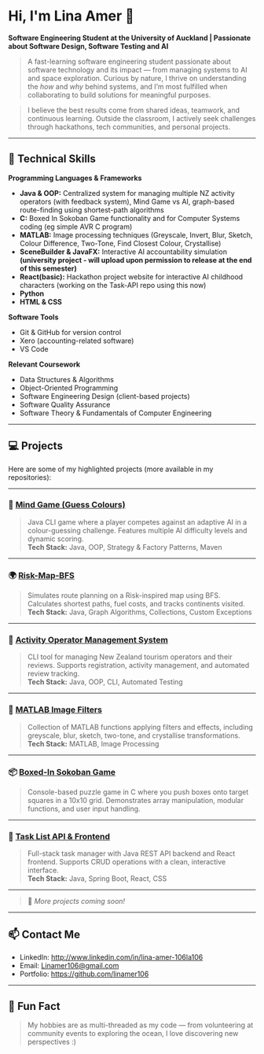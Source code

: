 # Hi, I'm Lina Amer 👋
**Software Engineering Student at the University of Auckland | Passionate about Software Design, Software Testing and AI**  

> A fast-learning software engineering student passionate about software technology and its impact — from managing systems to AI and space exploration. Curious by nature, I thrive on understanding the *how* and *why* behind systems, and I’m most fulfilled when collaborating to build solutions for meaningful purposes.  

> I believe the best results come from shared ideas, teamwork, and continuous learning. Outside the classroom, I actively seek challenges through hackathons, tech communities, and personal projects.

---

## 🔧 Technical Skills

**Programming Languages & Frameworks**
- **Java & OOP:** Centralized system for managing multiple NZ activity operators (with feedback system), Mind Game vs AI, graph-based route-finding using shortest-path algorithms
- **C:** Boxed In Sokoban Game functionality and for Computer Systems coding (eg simple AVR C program)
- **MATLAB:** Image processing techniques (Greyscale, Invert, Blur, Sketch, Colour Difference, Two-Tone, Find Closest Colour, Crystallise)
- **SceneBuilder & JavaFX:** Interactive AI accountability simulation **(university project - will upload upon permission to release at the end of this semester)**
- **React(basic):** Hackathon project website for interactive AI childhood characters (working on the Task-API repo using this now)
- **Python**
- **HTML & CSS**

**Software Tools**
- Git & GitHub for version control
- Xero (accounting-related software)
- VS Code

**Relevant Coursework**
- Data Structures & Algorithms
- Object-Oriented Programming
- Software Engineering Design (client-based projects)
- Software Quality Assurance
- Software Theory & Fundamentals of Computer Engineering

---

## 💻 Projects

Here are some of my highlighted projects (more available in my repositories):

---

### 🧠 [Mind Game (Guess Colours)](https://github.com/linamer106/MindGame-AI)
> Java CLI game where a player competes against an adaptive AI in a colour-guessing challenge. Features multiple AI difficulty levels and dynamic scoring.  
**Tech Stack:** Java, OOP, Strategy & Factory Patterns, Maven  

---

### 🌍 [Risk-Map-BFS](https://github.com/linamer106/Risk-Map-BFS)
> Simulates route planning on a Risk-inspired map using BFS. Calculates shortest paths, fuel costs, and tracks continents visited.  
**Tech Stack:** Java, Graph Algorithms, Collections, Custom Exceptions  

---

### 📘 [Activity Operator Management System](https://github.com/linamer106/NZ-Activity-Operators)
> CLI tool for managing New Zealand tourism operators and their reviews. Supports registration, activity management, and automated review tracking.  
**Tech Stack:** Java, OOP, CLI, Automated Testing  

---

### 🧮 [MATLAB Image Filters](https://github.com/linamer106/MATLAB-Filters)
> Collection of MATLAB functions applying filters and effects, including greyscale, blur, sketch, two-tone, and crystallise transformations.  
**Tech Stack:** MATLAB, Image Processing  

---

### 📦 [Boxed-In Sokoban Game](https://github.com/linamer106/Boxed-In-Sokoban-Game)
> Console-based puzzle game in C where you push boxes onto target squares in a 10x10 grid. Demonstrates array manipulation, modular functions, and user input handling.

---

### 🧰 [Task List API & Frontend](https://github.com/linamer106/Task-API)
> Full-stack task manager with Java REST API backend and React frontend. Supports CRUD operations with a clean, interactive interface.  
**Tech Stack:** Java, Spring Boot, React, CSS  

---

> 🚀 *More projects coming soon!*


---

## 📫 Contact Me
- LinkedIn: http://www.linkedin.com/in/lina-amer-106la106   
- Email: Linamer106@gmail.com  
- Portfolio: https://github.com/linamer106

---

## 🌟 Fun Fact
> My hobbies are as multi-threaded as my code — from volunteering at community events to exploring the ocean, I love discovering new perspectives :)  

